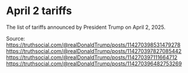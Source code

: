 # April 2 tariffs

The list of tariffs announced by President Trump on April 2, 2025. 

Source: 
https://truthsocial.com/@realDonaldTrump/posts/114270398531479278
https://truthsocial.com/@realDonaldTrump/posts/114270397827085442
https://truthsocial.com/@realDonaldTrump/posts/114270397111664712
https://truthsocial.com/@realDonaldTrump/posts/114270396482753269